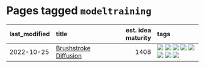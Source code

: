 # Pages tagged `modeltraining`

|last_modified|title|est. idea maturity|tags
|:---|:---|---:|:---|
|2022-10-25|[Brushstroke Diffusion](../brushstroke-diffusion.md)|1408|[![](https://img.shields.io/badge/tag-artisticstyletransfer-b7fb0)](../tags/artisticstyletransfer.md) [![](https://img.shields.io/badge/tag-creativity-b25b5)](../tags/creativity.md) [![](https://img.shields.io/badge/tag-deepgenerativemodeling-76bb24)](../tags/deepgenerativemodeling.md) [![](https://img.shields.io/badge/tag-experimental-aa21fc)](../tags/experimental.md) [![](https://img.shields.io/badge/tag-imageprocessing-496a1)](../tags/imageprocessing.md) [![](https://img.shields.io/badge/tag-modeltraining-683f3)](../tags/modeltraining.md) [![](https://img.shields.io/badge/tag-painting-96bcc)](../tags/painting.md) [![](https://img.shields.io/badge/tag-wip-c4c41f)](../tags/wip.md)|